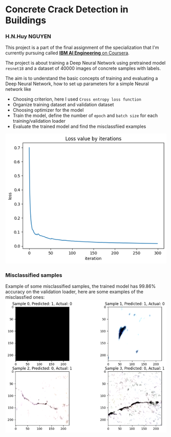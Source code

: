 # Concrete Crack Detection in Buildings
### H.N.Huy NGUYEN

This project is a part of the final assignment of the specialization that I'm currently pursuing called [**IBM AI Engineering** on Coursera]("https://www.coursera.org/professional-certificates/ai-engineer").

The project is about training a Deep Neural Network using pretrained model <code>resnet18</code> and a dataset of 40000 images of concrete samples with labels.

The aim is to understand the basic concepts of training and evaluating a Deep Neural Network, how to set up parameters for a simple Neural network like
<ul>
  <li>Choosing criterion, here I used <code>Cross entropy loss function</code></li>
  <li>Organize training dataset and validation dataset</li>
  <li>Choosing optimizer for the model</li>
  <li>Train the model, define the number of <code>epoch</code> and <code>batch size</code> for each training/validation loader</li>
  <li>Evaluate the trained model and find the misclassfiied examples</li>
</ul>

![alt text](https://github.com/nhathuy25/ConcreteCrackClassification/blob/main/imgs/loss_by_iteration.png)

### Misclassified samples
Example of some misclassified samples, the trained model has 99.86% accuracy on the validation loader, here are some examples of the misclassfied ones:
![alt text](https://github.com/nhathuy25/ConcreteCrackClassification/blob/main/imgs/misclassifed_samples.png)
